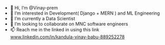 - 👋 Hi, I’m @Vinay-prem
- 👀 I’m interested in Development( Django + MERN ) and ML Engineering
- 🌱 I’m currently a Data Scientist
- 💞️ I’m looking to collaborate on MNC software engineers
- 📫 Reach me in the linked in using this link www.linkedin.com/in/kandula-vinay-babu-889252278

<!---
Vinay-prem/Vinay-prem is a ✨ special ✨ repository because its `README.md` (this file) appears on your GitHub profile.
You can click the Preview link to take a look at your changes.
--->
